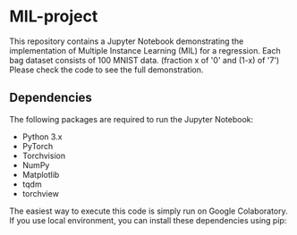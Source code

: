# MIL-project

This repository contains a Jupyter Notebook demonstrating the implementation of Multiple Instance Learning (MIL) for a regression.
Each bag dataset consists of 100 MNIST data. (fraction x of '0' and (1-x) of '7')
Please check the code to see the full demonstration.

## Dependencies

The following packages are required to run the Jupyter Notebook:

- Python 3.x
- PyTorch
- Torchvision
- NumPy
- Matplotlib
- tqdm
- torchview

The easiest way to execute this code is simply run on Google Colaboratory.
If you use local environment, you can install these dependencies using pip:
